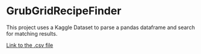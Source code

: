 # GrubGridRecipeFinder
This project uses a Kaggle Dataset to parse a pandas dataframe and search for matching results.

[Link to the .csv file](https://drive.google.com/uc?export=download&id=1tAjPlEKgceLlm2FWWlUd6Nw3MBThliW3)
